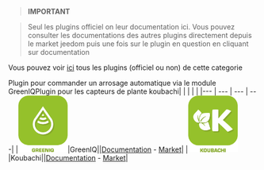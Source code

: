 
>**IMPORTANT**

>Seul les plugins officiel on leur documentation ici. Vous pouvez consulter les documentations des autres plugins directement depuis le market jeedom puis une fois sur le plugin en question en cliquant sur documentation


Vous pouvez voir [ici](https://market.jeedom.com/index.php?v=d&p=market&type=plugin&categorie=nature) tous les plugins (officiel ou non) de cette categorie

Plugin pour commander un arrosage automatique via le module GreenIQPlugin pour les capteurs de plante koubachi| | | | |
|--- | --- | --- | ---|
|<img src="greeniq/greeniq_icon.png" width="100" />|GreenIQ||[Documentation](greeniq/index.md) - [Market](https://market.jeedom.com/index.php?v=d&p=market_display&id=1717)|
|<img src="koubachi/koubachi_icon.png" width="100" />|Koubachi||[Documentation](koubachi/index.md) - [Market](https://market.jeedom.com/index.php?v=d&p=market_display&id=1012)|
